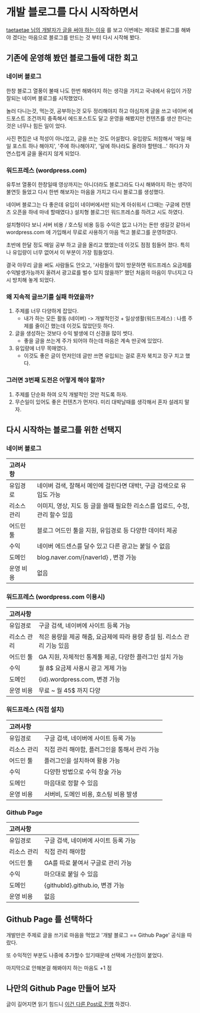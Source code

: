 # 개발 블로그를 다시 시작하면서

[taetaetae 님의 개발자가 글을 써야 하는 이유](https://taetaetae.github.io/2019/10/27/a-reason-for-writing/) 를 보고 이번에는 제대로 블로그를 해봐야 겠다는 마음으로 블로그를 만드는 것 부터 다시 시작해 봤다.

## 기존에 운영해 봤던 블로그들에 대한 회고

### 네이버 블로그

한창 블로그 열풍이 불때 나도 한번 해봐야지 하는 생각을 가지고 국내에서 유입이 가장 잘되는 네이버 블로그를 시작했었다.

놀러 다니는것, 먹는것, 공부하는것 모두 정리해야지 하고 야심차게 글을 쓰고 네이버 에드포스트 조건까지 충족해서 에드포스트도 달고 운영을 해봤지만 컨텐츠를 생산 한다는 것은 너무나 힘든 일이 었다.

사진 편집은 내 적성이 아니었고, 글을 쓰는 것도 어설펐다. 유입량도 처참해서 '매일 매일 포스트 하나 해야지', '주에 하나해야지', '달에 하나라도 올려야 할텐데...' 하다가 자연스럽게 글을 올리지 않게 되었다.

### 워드프레스 (wordpress.com)

유투브 열풍이 한창일때 영상까지는 아니더라도 블로그라도 다시 해봐야지 하는 생각이 불연듯 들었고 다시 한번 해보자는 마음을 가지고 다시 블로그를 생성했다.

네이버 블로그는 다 좋은데 유입이 네이버에서만 되는게 아쉬워서 (그때는 구글에 컨텐츠 오픈을 하네 마네 할때였다.) 설치형 블로그인 워드프레스를 하려고 시도 하였다. 

설치형이다 보니 서버 비용 / 호스팅 비용 등등 수익은 없고 나가는 돈만 생길것 같아서 wordpress.com 에 가입해서 무료로 사용하기 마음 먹고 블로그를 운영하였다.

초반에 한달 정도 매일 공부 하고 글을 올리고 했었는데 이것도 점점 힘들어 졌다. 특히나 유입량이 너무 없어서 이 부분이 가장 힘들었다.

결국 아무리 글을 써도 사람들도 안오고, '사람들이 많이 방문하면 워드프레스 요금제를 수익발생가능까지 올려서 광고료를 벌수 있지 않을까?' 했던 처음의 마음이 무너지고 다시 방치해 놓게 되었다.

### 왜 지속적 글쓰기를 실패 하였을까?

1. 주제를 너무 다양하게 잡았다.
   - 내가 하는 모든 활동 (네이버) -> 개발적인것 + 일상생활(워드프레스) : 나름 주제를 줄이긴 했는데 이것도 많았던듯 하다.
2. 글을 생성하는 것보다 수익 발생에 더 신경을 많이 썻다.
   - 좋을 글을 쓰는게 주가 되어야 하는데 마음은 계속 딴곳에 있었다.
3. 유입량에 너무 목매였다.
   - 이것도 좋은 글이 먼저인데 글만 쓰면 유입되는 걸로 혼자 북치고 장구 치고 했다.

### 그러면 3번째 도전은 어떻게 해야 할까?

1. 주제를 단순화 하여 오직 개발적인 것만 적도록 하자.
2. 무슨일이 있어도 좋은 컨텐츠가 먼저다. 미리 대박날때를 생각해서 혼자 설레지 말자.


## 다시 시작하는 블로그를 위한 선택지

### 네이버 블로그

| 고려사항 |    |
|:-------|:-- |
| 유입경로 | 네이버 검색, 잘해서 메인에 걸린다면 대박!, 구글 검색으로 유입도 가능 |
| 리소스 관리 | 이미지, 영상, 지도 등 글을 쓸때 필요한 리소스를 업로드, 수정, 관리 할수 있음 |
| 어드민 툴 | 블로그 어드민 툴을 지원, 유입경로 등 다양한 데이터 제공 |
| 수익 | 네이버 에드센스를 달수 있고 다른 광고는 붙일 수 없음 |
| 도메인 | blog.naver.com/{naverId} , 변경 가능 |
| 운영 비용 | 없음 |

### 워드프레스 (wordpress.com 이용시)

| 고려사항 |    |
|:-------|:-- |
| 유입경로 | 구글 검색, 네이버에 사이트 등록 가능 |
| 리소스 관리 | 적은 용량을 제공 해줌, 요금제에 따라 용량 증설 됨. 리소스 관리 기능 있음 |
| 어드민 툴 | GA 지원, 자체적인 통계툴 제공, 다양한 플러그인 설치 가능 |
| 수익 | 월 8$ 요금제 사용시 광고 게제 가능 |
| 도메인 | {id}.wordpress.com, 변경 가능 |
| 운영 비용 | 무료 ~ 월 45$ 까지 다양 |

### 워드프레스 (직접 설치)

| 고려사항 |    |
|:-------|:-- |
| 유입경로 | 구글 검색, 네이버에 사이트 등록 가능 |
| 리소스 관리 | 직접 관리 해야함, 플러그인을 통해서 관리 가능 |
| 어드민 툴 | 플러그인을 설치하여 활용 가능 |
| 수익 | 다양한 방법으로 수익 창술 가능 |
| 도메인 | 마음대로 정할 수 있음 | 
| 운영 비용 | 서버비, 도메인 비용, 호스팅 비용 발생 |

### Github Page

| 고려사항 |    |
|:-------|:-- |
| 유입경로 | 구글 검색, 네이버에 사이트 등록 가능 |
| 리소스 관리 | 직접 관리 해야함 |
| 어드민 툴 | GA를 따로 붙여서 구글로 관리 가능 |
| 수익 | 마으대로 붙일 수 있음 |
| 도메인 | {githubId}.github.io, 변경 가능 | 
| 운영 비용 | 없음 |

## Github Page 를 선택하다

개발만은 주제로 글을 쓰기로 마음을 먹었고 '개발 블로그 == Github Page' 공식을 따랐다.

또 수익적인 부분도 나중에 추가할수 있기때문에 선택에 가산점이 붙었다.

마지막으로 안해본걸 해봐야지 하는 마음도 +1 점

## 나만의 Github Page 만들어 보자

글이 길어지면 읽기 힘드니 [이건 다른 Post로 진행](https://4ppl3hun73r.github.io/post/2019/11/createGithubPage) 하겠다.